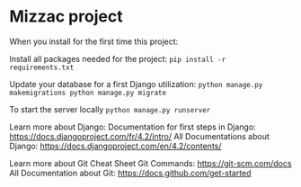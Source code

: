 # Mizzac project
When you install for the first time this project:

Install all packages needed for the project:
    ```
    pip install -r requirements.txt
    ``` 

Update your database for a first Django utilization:
    ```
    python manage.py makemigrations
    python manage.py migrate
    ```

To start the server locally
    ```
    python manage.py runserver
    ```

Learn more about Django:
    Documentation for first steps in Django:
        https://docs.djangoproject.com/fr/4.2/intro/
    All Documentations about Django:
        https://docs.djangoproject.com/en/4.2/contents/

Learn more about Git
    Cheat Sheet Git Commands:
        https://git-scm.com/docs
    All Documentation about Git:
        https://docs.github.com/get-started
